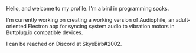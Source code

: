 Hello, and welcome to my profile. I'm a bird in programming socks.

I'm currently working on creating a working version of Audiophile, an adult-oriented Electron app for syncing system audio to vibration motors in Buttplug.io compatible devices.

I can be reached on Discord at SkyeBirb#2002. 

<!---
birdInProgrammingSocks/birdInProgrammingSocks is a ✨ special ✨ repository because its `README.md` (this file) appears on your GitHub profile.
You can click the Preview link to take a look at your changes.
--->
